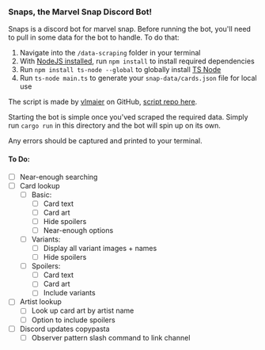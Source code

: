 ### Snaps, the Marvel Snap Discord Bot!

Snaps is a discord bot for marvel snap. Before running the bot, you'll need to pull in some data for the bot to handle. To do that:

1. Navigate into the `/data-scraping` folder in your terminal
2. With [NodeJS installed](https://nodejs.org), run `npm install` to install required dependencies
3. Run `npm install ts-node --global` to globally install [TS Node](https://www.npmjs.com/package/ts-node)
4. Run `ts-node main.ts` to generate your `snap-data/cards.json` file for local use 

The script is made by [vlmaier](https://github.com/vlmaier) on GitHub, [script repo here](https://github.com/vlmaier/marvel-snap-scrapr/).

Starting the bot is simple once you'ved scraped the required data. Simply run `cargo run` in this directory and the bot will spin up on its own.

Any errors should be captured and printed to your terminal. 

#### To Do:

- [ ] Near-enough searching
- [ ] Card lookup
    - [ ] Basic:
        - [ ] Card text
        - [ ] Card art
        - [ ] Hide spoilers
        - [ ] Near-enough options
    - [ ] Variants:
        - [ ] Display all variant images + names
        - [ ] Hide spoilers
    - [ ] Spoilers: 
        - [ ] Card text
        - [ ] Card art
        - [ ] Include variants

- [ ] Artist lookup
    - [ ] Look up card art by artist name
    - [ ] Option to include spoilers
    
- [ ] Discord updates copypasta
    - [ ] Observer pattern slash command to link channel
